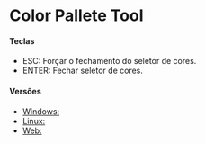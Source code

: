 # Color Pallete Tool

#### Teclas

- ESC: Forçar o fechamento do seletor de cores.
- ENTER: Fechar seletor de cores.

#### Versôes
- [Windows: ](https://)
- [Linux: ](https://)
- [Web: ](https://) 

